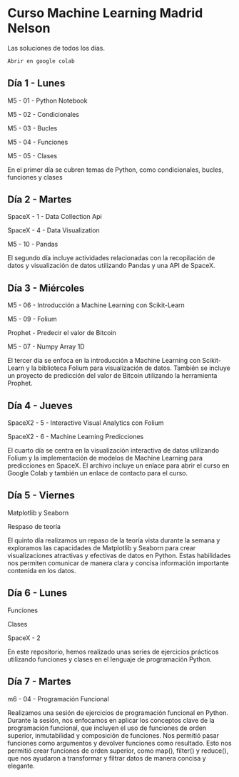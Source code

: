 # Curso Machine Learning Madrid Nelson

Las soluciones de todos los días.
```bash
Abrir en google colab
```

## Día 1 - Lunes

M5 - 01 - Python Notebook

M5 - 02 - Condicionales

M5 - 03 - Bucles

M5 - 04 - Funciones

M5 - 05 - Clases

En el primer día se cubren temas de Python, como condicionales, bucles, funciones y clases

## Día 2 - Martes

SpaceX - 1 - Data Collection Api

SpaceX - 4 - Data Visualization

M5 - 10 - Pandas

El segundo día incluye actividades relacionadas con la recopilación de datos y visualización de datos utilizando Pandas y una API de SpaceX.

## Día 3 - Miércoles

M5 - 06 - Introducción a Machine Learning con Scikit-Learn

M5 - 09 - Folium

Prophet - Predecir el valor de Bitcoin

M5 - 07 - Numpy Array 1D

El tercer día se enfoca en la introducción a Machine Learning con Scikit-Learn y la biblioteca Folium para visualización de datos. También se incluye un proyecto de predicción del valor de Bitcoin utilizando la herramienta Prophet.

## Día 4 - Jueves

SpaceX2 - 5 - Interactive Visual Analytics con Folium

SpaceX2 - 6 - Machine Learning Predicciones

El cuarto día se centra en la visualización interactiva de datos utilizando Folium y la implementación de modelos de Machine Learning para predicciones en SpaceX. El archivo incluye un enlace para abrir el curso en Google Colab y también un enlace de contacto para el curso.

## Día 5 - Viernes

Matplotlib y Seaborn 

Respaso de teoría

El quinto día realizamos un repaso de la teoría vista durante la semana y exploramos las capacidades de Matplotlib y Seaborn para crear visualizaciones atractivas y efectivas de datos en Python. Estas habilidades nos permiten comunicar de manera clara y concisa información importante contenida en los datos.

##  Día 6 - Lunes

Funciones

Clases

SpaceX - 2

En este repositorio, hemos realizado unas series de ejercicios prácticos utilizando funciones y clases en el lenguaje de programación Python.

## Día 7 - Martes

m6 - 04 - Programación Funcional

Realizamos una sesión de ejercicios de programación funcional en Python. Durante la sesión, nos enfocamos en aplicar los conceptos clave de la programación funcional, que incluyen el uso de funciones de orden superior, inmutabilidad y composición de funciones. 
Nos permitió pasar funciones como argumentos y devolver funciones como resultado. Esto nos permitió crear funciones de orden superior, como map(), filter() y reduce(), que nos ayudaron a transformar y filtrar datos de manera concisa y elegante.
